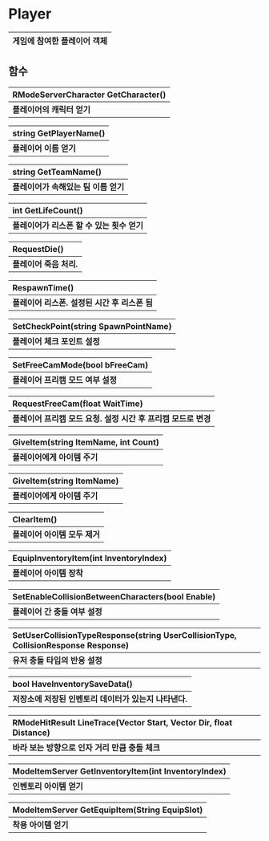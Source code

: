# **Player**

| **게임에 참여한 플레이어 객체** |
| :--- |
## **함수**

| **RModeServerCharacter GetCharacter()** |
| :--- |
| **플레이어의 캐릭터 얻기** |

| **string GetPlayerName()** |
| :--- |
| **플레이어 이름 얻기** |

| **string GetTeamName()** |
| :--- |
| **플레이어가 속해있는 팀 이름 얻기** |

| **int GetLifeCount()** |
| :--- |
| **플레이어가 리스폰 할 수 있는 횟수 얻기** |

| **RequestDie()** |
| :--- |
| **플레이어 죽음 처리.** |

| **RespawnTime()** |
| :--- |
| **플레이어 리스폰. 설정된 시간 후 리스폰 됨** |

| **SetCheckPoint(string SpawnPointName)** |
| :--- |
| **플레이어 체크 포인트 설정** |

| **SetFreeCamMode(bool bFreeCam)** |
| :--- |
| **플레이어 프리캠 모드 여부 설정** |

| **RequestFreeCam(float WaitTime)** |
| :--- |
| **플레이어 프리캠 모드 요청. 설정 시간 후 프리캠 모드로 변경** |

| **GiveItem(string ItemName, int Count)** |
| :--- |
| **플레이어에게 아이템 주기** |

| **GiveItem(string ItemName)** |
| :--- |
| **플레이어에게 아이템 주기** |

| **ClearItem()** |
| :--- |
| **플레이어 아이템 모두 제거** |

| **EquipInventoryItem(int InventoryIndex)** |
| :--- |
| **플레이어 아이템 장착** |

| **SetEnableCollisionBetweenCharacters(bool Enable)** |
| :--- |
| **플레이어 간 충돌 여부 설정** |

| **SetUserCollisionTypeResponse(string UserCollisionType, CollisionResponse Response)** |
| :--- |
| **유저 충돌 타입의 반응 설정** |

| **bool HaveInventorySaveData()** |
| :--- |
| **저장소에 저장된 인벤토리 데이터가 있는지 나타낸다.** |

| **RModeHitResult LineTrace(Vector Start, Vector Dir, float Distance)** |
| :--- |
| **바라 보는 방향으로 인자 거리 만큼 충돌 체크** |

| **ModeItemServer GetInventoryItem(int InventoryIndex)** |
| :--- |
| **인벤토리 아이템 얻기** |

| **ModeItemServer GetEquipItem(String EquipSlot)** |
| :--- |
| **착용 아이템 얻기** |

